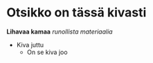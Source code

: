 # Otsikko on tässä kivasti
**Lihavaa kamaa**
_runollista materiaalia_
* Kiva juttu
	* On se kiva joo

